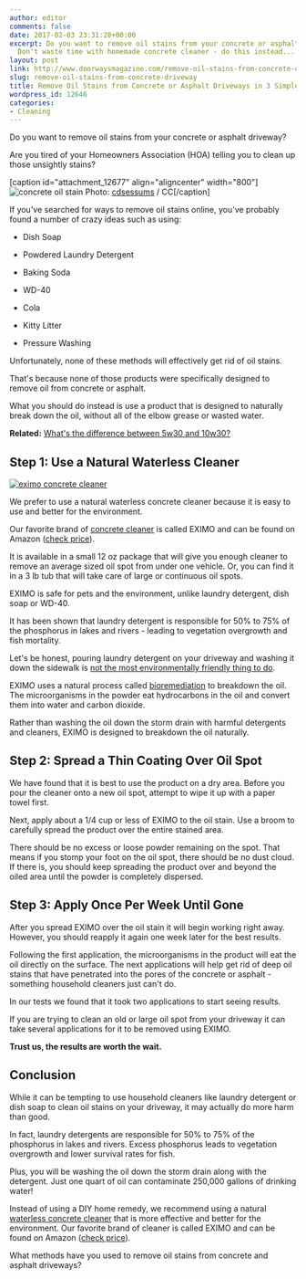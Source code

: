 ```yaml
---
author: editor
comments: false
date: 2017-02-03 23:31:28+00:00
excerpt: Do you want to remove oil stains from your concrete or asphalt driveway?
  Don't waste time with homemade concrete cleaner - do this instead...
layout: post
link: http://www.doorwaysmagazine.com/remove-oil-stains-from-concrete-driveway/
slug: remove-oil-stains-from-concrete-driveway
title: Remove Oil Stains from Concrete or Asphalt Driveways in 3 Simple Steps
wordpress_id: 12646
categories:
- Cleaning
---
```


Do you want to remove oil stains from your concrete or asphalt driveway? 

Are you tired of your Homeowners Association (HOA) telling you to clean up those unsightly stains?

[caption id="attachment_12677" align="aligncenter" width="800"]![concrete oil stain](http://www.doorwaysmagazine.com/wp-content/uploads/concrete_oil_stain.jpg) Photo: [cdsessums](https://www.flickr.com/photos/53313745@N00/4649126206/) / CC[/caption]

If you've searched for ways to remove oil stains online, you've probably found a number of crazy ideas such as using:





  * Dish Soap


  * Powdered Laundry Detergent


  * Baking Soda


  * WD-40


  * Cola


  * Kitty Litter


  * Pressure Washing



Unfortunately, none of these methods will effectively get rid of oil stains. 

That's because none of those products were specifically designed to remove oil from concrete or asphalt.

What you should do instead is use a product that is designed to naturally break down the oil, without all of the elbow grease or wasted water.

**Related:** [What's the difference between 5w30 and 10w30?](http://www.hcdmag.com/5w30-vs-10w30/)



## Step 1: Use a Natural Waterless Cleaner



[![eximo concrete cleaner](http://www.doorwaysmagazine.com/wp-content/uploads/eximo_concrete_cleaner-300x300.jpg)](https://www.amazon.com/dp/B00CHTDO5K/?tag=doorways-20)

We prefer to use a natural waterless concrete cleaner because it is easy to use and better for the environment.





Our favorite brand of [concrete cleaner](https://www.amazon.com/dp/B00CHTDO5K/?tag=doorways-20) is called EXIMO and can be found on Amazon ([check price](https://www.amazon.com/dp/B00CHTDO5K/?tag=doorways-20)).





It is available in a small 12 oz package that will give you enough cleaner to remove an average sized oil spot from under one vehicle. Or, you can find it in a 3 lb tub that will take care of large or continuous oil spots.



EXIMO is safe for pets and the environment, unlike laundry detergent, dish soap or WD-40.

It has been shown that laundry detergent is responsible for 50% to 75% of the phosphorus in lakes and rivers - leading to vegetation overgrowth and fish mortality. 

Let's be honest, pouring laundry detergent on your driveway and washing it down the sidewalk is [not the most environmentally friendly thing to do](http://www.motherearthnews.com/nature-and-environment/effect-of-pollution-zmaz70ndzgoe).

EXIMO uses a natural process called [bioremediation](http://ei.cornell.edu/biodeg/bioremed/) to breakdown the oil. The microorganisms in the powder eat hydrocarbons in the oil and convert them into water and carbon dioxide.

Rather than washing the oil down the storm drain with harmful detergents and cleaners, EXIMO is designed to breakdown the oil naturally.



## Step 2: Spread a Thin Coating Over Oil Spot





We have found that it is best to use the product on a dry area. Before you pour the cleaner onto a new oil spot, attempt to wipe it up with a paper towel first.

Next, apply about a 1/4 cup or less of EXIMO to the oil stain. Use a broom to carefully spread the product over the entire stained area.

There should be no excess or loose powder remaining on the spot. That means if you stomp your foot on the oil spot, there should be no dust cloud. If there is, you should keep spreading the product over and beyond the oiled area until the powder is completely dispersed.



## Step 3: Apply Once Per Week Until Gone



After you spread EXIMO over the oil stain it will begin working right away. However, you should reapply it again one week later for the best results.

Following the first application, the microorganisms in the product will eat the oil directly on the surface. The next applications will help get rid of deep oil stains that have penetrated into the pores of the concrete or asphalt - something household cleaners just can't do.

In our tests we found that it took two applications to start seeing results. 

If you are trying to clean an old or large oil spot from your driveway it can take several applications for it to be removed using EXIMO.

**Trust us, the results are worth the wait.** 



## Conclusion



While it can be tempting to use household cleaners like laundry detergent or dish soap to clean oil stains on your driveway, it may actually do more harm than good.

In fact, laundry detergents are responsible for 50% to 75% of the phosphorus in lakes and rivers. Excess phosphorus leads to vegetation overgrowth and lower survival rates for fish.

Plus, you will be washing the oil down the storm drain along with the detergent. Just one quart of oil can contaminate 250,000 gallons of drinking water!

Instead of using a DIY home remedy, we recommend using a natural [waterless concrete cleaner](https://www.amazon.com/dp/B00CHTDO5K/?tag=doorways-20) that is more effective and better for the environment. Our favorite brand of cleaner is called EXIMO and can be found on Amazon ([check price](https://www.amazon.com/dp/B00CHTDO5K/?tag=doorways-20)).

What methods have you used to remove oil stains from concrete and asphalt driveways?
